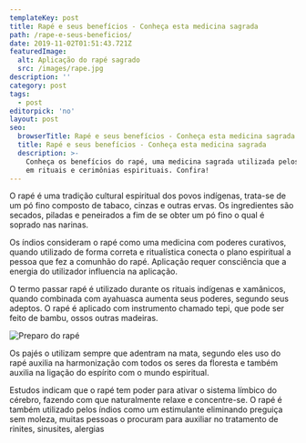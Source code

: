 ```yaml
---
templateKey: post
title: Rapé e seus benefícios - Conheça esta medicina sagrada
path: /rape-e-seus-beneficios/
date: 2019-11-02T01:51:43.721Z
featuredImage:
  alt: Aplicação do rapé sagrado
  src: /images/rape.jpg
description: ''
category: post
tags:
  - post
editorpick: 'no'
layout: post
seo:
  browserTitle: Rapé e seus benefícios - Conheça esta medicina sagrada
  title: Rapé e seus benefícios - Conheça esta medicina sagrada
  description: >-
    Conheça os benefícios do rapé, uma medicina sagrada utilizada pelos índios
    em rituais e cerimônias espirituais. Confira!
---
```

O rapé é uma tradição cultural espiritual dos povos indígenas, trata-se de um pó fino composto de tabaco, cinzas e outras ervas. Os ingredientes são secados, piladas e peneirados a fim de se obter um pó fino o qual é soprado nas narinas.

Os índios consideram o rapé como uma medicina com poderes curativos, quando utilizado de forma correta e ritualística conecta o plano espiritual a pessoa que fez a comunhão do rapé. Aplicação requer consciência que a energia do utilizador influencia na aplicação.

O termo passar rapé é utilizado durante os rituais indígenas e xamânicos, quando combinada com ayahuasca aumenta seus poderes, segundo seus adeptos. O rapé é aplicado com instrumento chamado tepi, que pode ser feito de bambu, ossos outras madeiras.

![Preparo do rapé](/images/preparo-do-rapé.jpg "Preparo do rapé")

Os pajés o utilizam sempre que adentram na mata, segundo eles uso do rapé auxilia na harmonização com todos os seres da floresta e também auxilia na ligação do espírito com o mundo espiritual.

Estudos indicam que o rapé tem poder para ativar o sistema límbico do cérebro, fazendo com que naturalmente relaxe e concentre-se. O rapé é também utilizado pelos índios como um estimulante eliminando preguiça sem moleza, muitas pessoas o procuram para auxiliar no tratamento de rinites, sinusites, alergias
